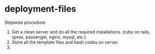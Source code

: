 deployment-files
================
Stepwise procedure:
1. Get a clean server and do all the required installations. (ruby on rails, spree, passenger, nginx, mysql, etc.)
2. Store all the template files and bash codes on server.
3. 
